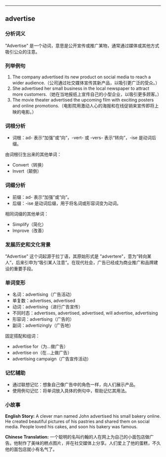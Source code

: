 
---------------
## advertise
### 分析词义
"Advertise" 是一个动词，意思是公开宣传或推广某物，通常通过媒体或其他方式吸引公众的注意。

### 列举例句
1. The company advertised its new product on social media to reach a wider audience.（公司通过社交媒体宣传其新产品，以吸引更广泛的受众。）
2. She advertised her small business in the local newspaper to attract more customers.（她在当地报纸上宣传自己的小型企业，以吸引更多顾客。）
3. The movie theater advertised the upcoming film with exciting posters and online promotions.（电影院用激动人心的海报和在线促销来宣传即将上映的电影。）

### 词根分析
- 词根：ad- 表示“加强”或“向”，-vert- 或 -vers- 表示“转向”，-ise 是动词后缀。

由词根衍生出来的其他单词：
- Convert（转换）
- Invert（颠倒）

### 词缀分析
- 前缀：ad- 表示“加强”或“向”。
- 后缀：-ise 是动词后缀，用于将名词或形容词变为动词。

相同词缀的其他单词：
- Simplify（简化）
- Improve（改善）

### 发展历史和文化背景
"Advertise" 这个词起源于拉丁语，其原始形式是 "advertere"，意为“转向某人”，后来引申为“吸引某人注意”。在现代社会，广告已经成为商业推广和品牌建设的重要手段。

### 单词变形
- 名词：advertising（广告活动）
- 单复数：advertises, advertised
- 动词：advertising（进行广告宣传）
- 不同时态：advertises, advertised, advertised, will advertise, advertising
- 形容词：advertising（广告的）
- 副词：advertizingly（广告地）

固定搭配和组词：
- advertise for（为...做广告）
- advertise on（在...上做广告）
- advertising campaign（广告宣传活动）

### 记忆辅助
- 通过联想记忆：想象自己像广告中的角色一样，向人们展示产品。
- 使用例句记忆：将单词放入具体的例句中，帮助记忆其用法。

### 小故事
**English Story:**
A clever man named John advertised his small bakery online. He created beautiful pictures of his pastries and shared them on social media. People loved his cakes, and soon his bakery was famous.

**Chinese Translation:**
一个聪明的名叫约翰的人在网上为自己的小面包店做广告。他制作了美味的糕点图片，并在社交媒体上分享。人们爱上了他的蛋糕，不久他的面包店就小有名气了。

